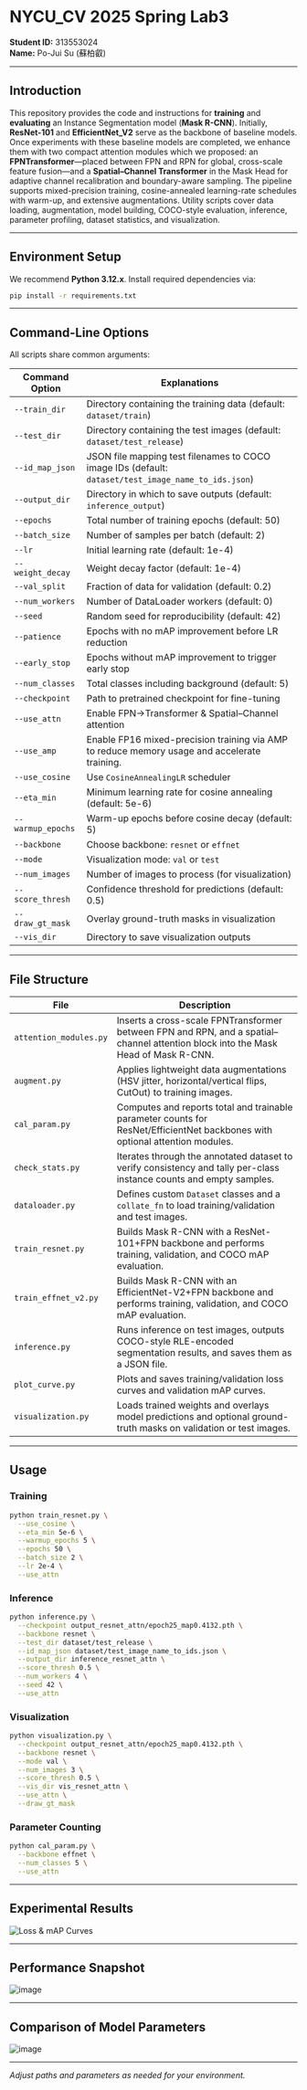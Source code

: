 # NYCU_CV 2025 Spring Lab3

**Student ID:** 313553024  
**Name:** Po-Jui Su (蘇柏叡)

---

## Introduction

This repository provides the code and instructions for **training** and **evaluating** an Instance Segmentation model (**Mask R-CNN**). Initially, **ResNet-101** and **EfficientNet_V2** serve as the backbone of baseline models. Once experiments with these baseline models are completed, we enhance them with two compact attention modules which we proposed: an **FPNTransformer**—placed between FPN and RPN for global, cross-scale feature fusion—and a **Spatial–Channel Transformer** in the Mask Head for adaptive channel recalibration and boundary-aware sampling. The pipeline supports mixed-precision training, cosine-annealed learning-rate schedules with warm-up, and extensive augmentations. Utility scripts cover data loading, augmentation, model building, COCO-style evaluation, inference, parameter profiling, dataset statistics, and visualization.

---

## Environment Setup

We recommend **Python 3.12.x**. Install required dependencies via:

```bash
pip install -r requirements.txt
```

---

## Command-Line Options

All scripts share common arguments:

| Command Option    | Explanations                                                                                                 |
| ----------------- | --------------------------------------------------------------------------------------------------- |
| `--train_dir`     | Directory containing the training data (default: `dataset/train`)                                   |
| `--test_dir`      | Directory containing the test images (default: `dataset/test_release`)                              |
| `--id_map_json`   | JSON file mapping test filenames to COCO image IDs (default: `dataset/test_image_name_to_ids.json`) |
| `--output_dir`    | Directory in which to save outputs (default: `inference_output`)                                    |
| `--epochs`        | Total number of training epochs (default: 50)                                                       |
| `--batch_size`    | Number of samples per batch (default: 2)                                                            |
| `--lr`            | Initial learning rate (default: 1e-4)                                                               |
| `--weight_decay`  | Weight decay factor (default: 1e-4)                                                                 |
| `--val_split`     | Fraction of data for validation (default: 0.2)                                                      |
| `--num_workers`   | Number of DataLoader workers (default: 0)                                                           |
| `--seed`          | Random seed for reproducibility (default: 42)                                                       |
| `--patience`      | Epochs with no mAP improvement before LR reduction                                                  |
| `--early_stop`    | Epochs without mAP improvement to trigger early stop                                                |
| `--num_classes`   | Total classes including background (default: 5)                                                     |
| `--checkpoint`    | Path to pretrained checkpoint for fine-tuning                                                       |
| `--use_attn`      | Enable FPN→Transformer & Spatial–Channel attention                                                  |
| `--use_amp`       | Enable FP16 mixed-precision training via AMP to reduce memory usage and accelerate training.                                                                    |
| `--use_cosine`    | Use `CosineAnnealingLR` scheduler                                                                   |
| `--eta_min`       | Minimum learning rate for cosine annealing (default: 5e-6)                                          |
| `--warmup_epochs` | Warm-up epochs before cosine decay (default: 5)                                                     |
| `--backbone`      | Choose backbone: `resnet` or `effnet`                                                               |
| `--mode`          | Visualization mode: `val` or `test`                                                                 |
| `--num_images`    | Number of images to process (for visualization)                                                     |
| `--score_thresh`  | Confidence threshold for predictions (default: 0.5)                                                 |
| `--draw_gt_mask`  | Overlay ground-truth masks in visualization                                                         |
| `--vis_dir`       | Directory to save visualization outputs                                                             |

---

## File Structure

| File                      | Description                                                                                                                      |
|---------------------------|----------------------------------------------------------------------------------------------------------------------------------|
| `attention_modules.py`    | Inserts a cross-scale FPNTransformer between FPN and RPN, and a spatial–channel attention block into the Mask Head of Mask R-CNN. |
| `augment.py`              | Applies lightweight data augmentations (HSV jitter, horizontal/vertical flips, CutOut) to training images.                       |
| `cal_param.py`            | Computes and reports total and trainable parameter counts for ResNet/EfficientNet backbones with optional attention modules.     |
| `check_stats.py`          | Iterates through the annotated dataset to verify consistency and tally per-class instance counts and empty samples.              |
| `dataloader.py`           | Defines custom `Dataset` classes and a `collate_fn` to load training/validation and test images.                                 |
| `train_resnet.py`         | Builds Mask R-CNN with a ResNet-101+FPN backbone and performs training, validation, and COCO mAP evaluation.                      |
| `train_effnet_v2.py`      | Builds Mask R-CNN with an EfficientNet-V2+FPN backbone and performs training, validation, and COCO mAP evaluation.                |
| `inference.py`            | Runs inference on test images, outputs COCO-style RLE-encoded segmentation results, and saves them as a JSON file.               |
| `plot_curve.py`           | Plots and saves training/validation loss curves and validation mAP curves.                                                       |
| `visualization.py`        | Loads trained weights and overlays model predictions and optional ground-truth masks on validation or test images.               |

---

## Usage

### Training

```bash
python train_resnet.py \
  --use_cosine \
  --eta_min 5e-6 \
  --warmup_epochs 5 \
  --epochs 50 \
  --batch_size 2 \
  --lr 2e-4 \
  --use_attn
```

### Inference

```bash
python inference.py \
  --checkpoint output_resnet_attn/epoch25_map0.4132.pth \
  --backbone resnet \
  --test_dir dataset/test_release \
  --id_map_json dataset/test_image_name_to_ids.json \
  --output_dir inference_resnet_attn \
  --score_thresh 0.5 \
  --num_workers 4 \
  --seed 42 \
  --use_attn
```

### Visualization

```bash
python visualization.py \
  --checkpoint output_resnet_attn/epoch25_map0.4132.pth \
  --backbone resnet \
  --mode val \
  --num_images 3 \
  --score_thresh 0.5 \
  --vis_dir vis_resnet_attn \
  --use_attn \
  --draw_gt_mask
```

### Parameter Counting

```bash
python cal_param.py \
  --backbone effnet \
  --num_classes 5 \
  --use_attn
```

---

## Experimental Results

![Loss & mAP Curves](https://github.com/user-attachments/assets/114b19fb-34b9-4549-8067-1f3c1f79af8e)

---

## Performance Snapshot

![image](https://github.com/user-attachments/assets/597da48a-ff32-4b90-92c7-562a64b0c456)

---

## Comparison of Model Parameters

![image](https://github.com/user-attachments/assets/182d2835-3507-4f78-92b2-1b8adbadf67d)

---
*Adjust paths and parameters as needed for your environment.*

